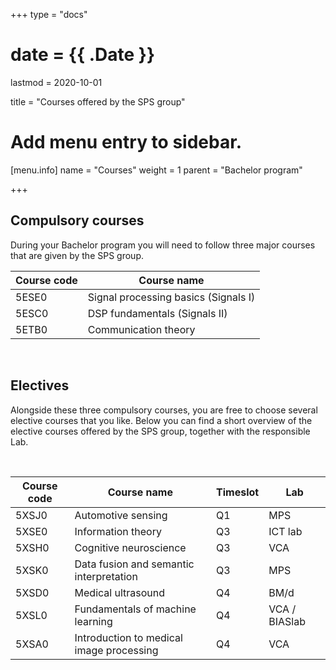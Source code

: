 +++
type = "docs"

# date = {{ .Date }}
lastmod = 2020-10-01

title = "Courses offered by the SPS group"

# Add menu entry to sidebar.
[menu.info]
  name = "Courses"
  weight = 1
  parent = "Bachelor program"

+++


## Compulsory courses
During your Bachelor program you will need to follow three major courses that are given by the SPS group.

| Course code   | Course name                             |
|---------------|-----------------------------------------|
|    5ESE0      |   Signal processing basics (Signals I)  |
|    5ESC0      |   DSP fundamentals (Signals II)         |
|    5ETB0      |   Communication theory                  |

<br>


## Electives
Alongside these three compulsory courses, you are free to choose several elective courses that you like. Below you can find a short overview of the elective courses offered by the SPS group, together with the responsible Lab.

<br>

| Course code   | Course name                               | Timeslot      | Lab         |
|---------------|-------------------------------------------|---------------|-------------|
|    5XSJ0      |   Automotive sensing                      | Q1            | MPS         |
|    5XSE0      |   Information theory                      | Q3            | ICT lab     |
|    5XSH0      |   Cognitive neuroscience                  | Q3            | VCA         |
|    5XSK0      |   Data fusion and semantic interpretation | Q3            | MPS         |
|    5XSD0      |   Medical ultrasound                      | Q4            | BM/d        |
|    5XSL0      |   Fundamentals of machine learning        | Q4            | VCA / BIASlab|
|    5XSA0      |   Introduction to medical image processing| Q4            | VCA         |


<!--
#### Bayesian Intelligent Autonomous Systems Lab
| Course code   | Course name                             |
|---------------|-----------------------------------------|
|    Unknown    |   Unknown                               |

<br>

####  Biomedical Diagnostics Lab
| Course code   | Course name                             |
|---------------|-----------------------------------------|
|[5XSD0](https://osiris.tue.nl/osiris_student_tueprd/OnderwijsCatalogusSelect.do?selectie=cursus&collegejaar=2017&cursus=5XSD0&taal=en)| Medical Ultrasound|
|[5XSI0](https://osiris.tue.nl/osiris_student_tueprd/OnderwijsCatalogusSelect.do?selectie=cursus&collegejaar=2017&cursus=5XSI0&taal=en)|Applied signal processing basics|

<br>

#### Information and Communication Theory Lab
| Course code   | Course name                             |
|---------------|-----------------------------------------|
|[5XSE0](https://osiris.tue.nl/osiris_student_tueprd/OnderwijsCatalogusSelect.do?selectie=cursus&collegejaar=2019&cursus=5XSE0&taal=en)|Information Theory|

<br>

#### Lighting and IoT Lab
| Course code   | Course name                             |
|---------------|-----------------------------------------|
|   Unknown     |       Unknown                           |

<br>

#### Neu3CA
| Course code   | Course name                             |
|---------------|-----------------------------------------|
| Unknown       |    Unknown                              |

<br>

#### Mobile Perception Systems Lab
| Course code   | Course name                             |
|---------------|-----------------------------------------|
|  [5XSJ0](https://osiris.tue.nl/osiris_student_tueprd/OnderwijsCatalogusSelect.do?selectie=cursus&collegejaar=2020&cursus=5XSJ0&taal=en) | Automotive sensing |
|  [5XSK0](https://osiris.tue.nl/osiris_student_tueprd/OnderwijsCatalogusSelect.do?selectie=cursus&collegejaar=2020&cursus=5XSK0&taal=en) | Data fusion & semantic interpretation|

<br>

#### Video Coding & Architectures
| Course code   | Course name                             |
|---------------|-----------------------------------------|
|[5XSA0](https://osiris.tue.nl/osiris_student_tueprd/OnderwijsCatalogusZoekCursus.do])| Introduction to medical image processing |
|[5XSL0](https://osiris.tue.nl/osiris_student_tueprd/OnderwijsCatalogusZoekCursus.do)| Fundamentals of machine learning| -->
